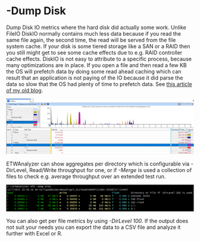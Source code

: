 # -Dump Disk

Dump Disk IO metrics where the hard disk did actually some work. Unlike FileIO DiskIO normally contains much less data 
because if you read the same file again, the second time, the read will be served from the file system cache. If your
disk is some tiered storage like a SAN or a RAID then you still might get to see some cache effects due to e.g. RAID controller
cache effects.
DiskIO is not easy to attribute to a specific process, because many optimizations are in place. If you open a file and then read
a few KB the OS will prefetch data by doing some read ahead caching which can result that an application is not paying of the 
IO because it did parse the data so slow that the OS had plenty of time to prefetch data. See [this article of my old blog](https://web.archive.org/web/20141230191825/http://geekswithblogs.net/akraus1/archive/2014/12/14/160652.aspx).

![WPA_DiskIO](Images/WPA_DiskIO.png)

ETWAnalyzer can show aggregates per directory which is configurable via -DirLevel, Read/Write throughput for one, or if *-Merge* is 
used a collection of files to check e.g. average throughput over an extended test run.

![](Images/DumpDisk.png "Dump Disk")

You can also get per file metrics by using *-DirLevel 100*. If the output does not suit your needs you can export the data
to a CSV file and analyze it further with Excel or R.

